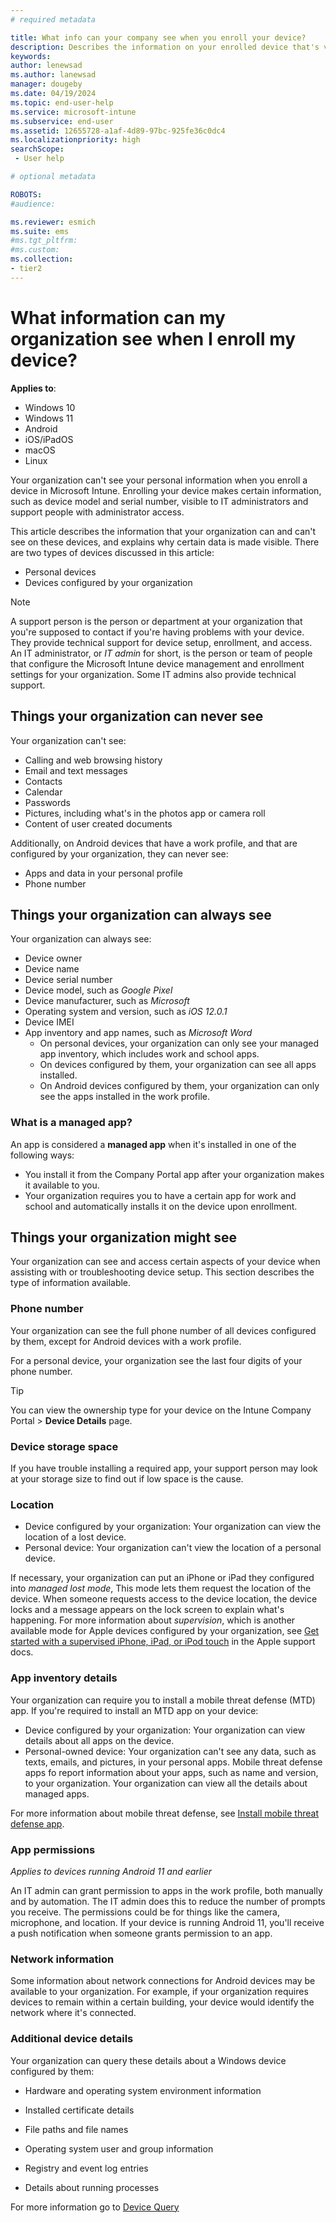 ```yaml
---
# required metadata

title: What info can your company see when you enroll your device?
description: Describes the information on your enrolled device that's visible to your organization.  
keywords:
author: lenewsad
ms.author: lanewsad
manager: dougeby
ms.date: 04/19/2024
ms.topic: end-user-help
ms.service: microsoft-intune
ms.subservice: end-user
ms.assetid: 12655728-a1af-4d89-97bc-925fe36c0dc4
ms.localizationpriority: high
searchScope:
 - User help

# optional metadata

ROBOTS:  
#audience:

ms.reviewer: esmich
ms.suite: ems
#ms.tgt_pltfrm:
#ms.custom:
ms.collection:
- tier2
---
```


# What information can my organization see when I enroll my device?  

**Applies to**: 
- Windows 10
- Windows 11
- Android
- iOS/iPadOS
- macOS
- Linux 

Your organization can't see your personal information when you enroll a device in Microsoft Intune. Enrolling your device makes certain information, such as device model and serial number, visible to IT administrators and support people with administrator access. 

This article describes the information that your organization can and can't see on these devices, and explains why certain data is made visible. There are two types of devices discussed in this article:    

* Personal devices  
* Devices configured by your organization  

> [!NOTE]
> A support person is the person or department at your organization that you're supposed to contact if you're having problems with your device. They provide technical support for device setup, enrollment, and access. An IT administrator, or *IT admin* for short, is the person or team of people that configure the Microsoft Intune device management and enrollment settings for your organization. Some IT admins also provide technical support.  

## Things your organization can never see

Your organization can't see:  

- Calling and web browsing history
- Email and text messages
- Contacts
- Calendar
- Passwords
- Pictures, including what's in the photos app or camera roll
- Content of user created documents  

Additionally, on Android devices that have a work profile, and that are configured by your organization, they can never see: 
  - Apps and data in your personal profile  
  - Phone number 

## Things your organization can always see  

Your organization can always see:  

- Device owner
- Device name
- Device serial number
- Device model, such as *Google Pixel*
- Device manufacturer, such as *Microsoft*
- Operating system and version, such as *iOS 12.0.1*
- Device IMEI
- App inventory and app names, such as *Microsoft Word*   
  - On personal devices, your organization can only see your managed app inventory, which includes work and school apps. 
  - On devices configured by them, your organization can see all apps installed.    
  - On Android devices configured by them, your organization can only see the apps installed in the work profile.  
 
### What is a managed app? 
An app is considered a **managed app** when it's installed in one of the following ways:  
 * You install it from the Company Portal app after your organization makes it available to you. 
 * Your organization requires you to have a certain app for work and school and automatically installs it on the device upon enrollment.  

## Things your organization might see  

Your organization can see and access certain aspects of your device when assisting with or troubleshooting device setup. This section describes the type of information  available.       

### Phone number  
Your organization can see the full phone number of all devices configured by them, except for Android devices with a work profile.   

For a personal device, your organization see the last four digits of your phone number.     

 > [!TIP]
 > You can view the ownership type for your device on the Intune Company Portal > **Device Details** page.  

### Device storage space   
If you have trouble installing a required app, your support person may look at your storage size to find out if low space is the cause.   

### Location 

* Device configured by your organization: Your organization can view the location of a lost device. 
* Personal device: Your organization can't view the location of a personal device.   

If necessary, your organization can put an iPhone or iPad they configured into *managed lost mode*, This mode lets them request the location of the device. When someone requests access to the device location, the device locks and a message appears on the lock screen to explain what's happening. For more information about *supervision*, which is another available mode for Apple devices configured by your organization, see [Get started with a supervised iPhone, iPad, or iPod touch](https://go.microsoft.com/fwlink/?linkid=853816) in the Apple support docs.  

### App inventory details

Your organization can require you to install a mobile threat defense (MTD) app. If you're required to install an MTD app on your device:   

* Device configured by your organization: Your organization can view details about all apps on the device. 
* Personal-owned device: Your organization can't see any data, such as texts, emails, and pictures, in your personal apps. Mobile threat defense apps fo report information about your apps, such as name and version, to your organization. Your organization can view all the details about managed apps.  

For more information about mobile threat defense, see [Install mobile threat defense app](set-up-mobile-threat-defense.md).  

### App permissions  
*Applies to devices running Android 11 and earlier* 

An IT admin can grant permission to apps in the work profile, both manually and by automation. The IT admin does this to reduce the number of prompts you receive. The permissions could be for things like the camera, microphone, and location. If your device is running Android 11, you'll receive a push notification when someone grants permission to an app.

###  Network information
Some information about network connections for Android devices may be available to your organization. For example, if your organization requires devices to remain within a certain building, your device would identify the network where it's connected.  

### Additional device details

Your organization can query these details about a Windows device configured by them:  

 - Hardware and operating system environment information

 - Installed certificate details

 - File paths and file names

 - Operating system user and group information

 - Registry and event log entries

 - Details about running processes

For more information go to [Device Query](../../analytics/device-query.md)
